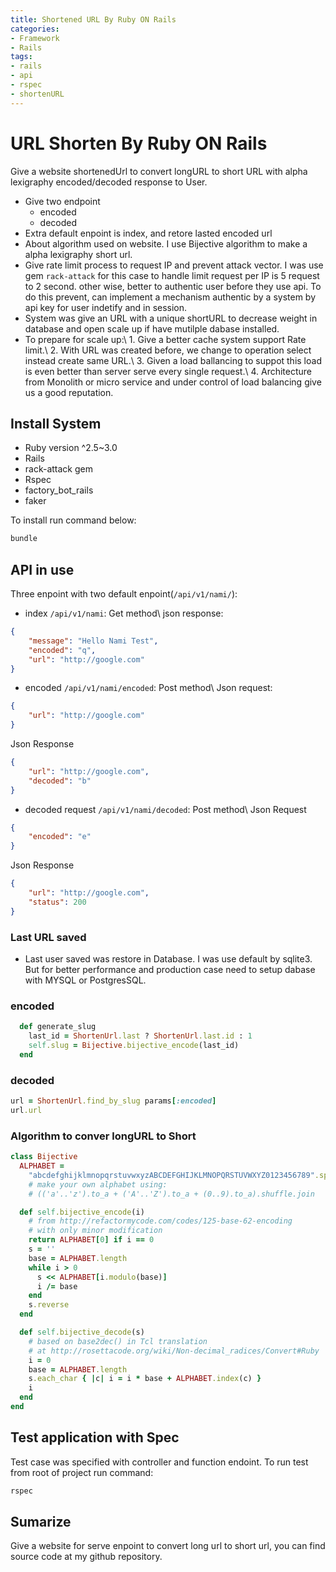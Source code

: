 ```yaml
---
title: Shortened URL By Ruby ON Rails
categories:
- Framework
- Rails
tags:
- rails
- api
- rspec
- shortenURL
---
```


# URL Shorten By Ruby ON Rails
Give a website shortenedUrl to convert longURL to short URL with alpha lexigraphy encoded/decoded response to User.
- Give two endpoint 
	 - encoded
	 - decoded
 - Extra default enpoint is index, and retore lasted encoded url
 - About algorithm used on website. I use Bijective algorithm to make a alpha lexigraphy short url. 
- Give rate limit process to request IP and prevent attack vector. I was use gem `rack-attack` for this case to handle limit request per IP is 5 request to 2 second. other wise, better to authentic user before they use api. To do this prevent, can implement a mechanism authentic by a system by api key for user indetify and in session.
- System was give an URL with a unique shortURL to decrease weight in database and open scale up if have mutilple dabase installed.
- To prepare for scale up:\\
		1. Give a better cache system support Rate limit.\\
		2. With URL was created before, we change to operation select instead create same URL.\\
		3. Given a load ballancing to suppot this load is even better than server serve every single request.\\
		4. Architecture from Monolith or micro service and under control of load balancing give us a good reputation. 
	
## Install System
- Ruby version ^2.5~3.0
- Rails 
- rack-attack gem
- Rspec
- factory_bot_rails
- faker

To install run command below:
```sh
bundle
```

## API in use
Three enpoint with two default enpoint(`/api/v1/nami/`):
- index `/api/v1/nami`: Get method\\
json response:
```json
{
    "message": "Hello Nami Test",
    "encoded": "q",
    "url": "http://google.com"
}
```
- encoded `/api/v1/nami/encoded`: Post method\\
Json request:
```json
{
	"url": "http://google.com"
}
```
Json Response
```json
{
    "url": "http://google.com",
    "decoded": "b"
}
```
- decoded request `/api/v1/nami/decoded`: Post method\\
Json Request
```json
{
	"encoded": "e"
}
```
Json Response
```json
{
    "url": "http://google.com",
    "status": 200
}
```

### Last URL saved
- Last user saved was restore in Database. I was use default by sqlite3. But for better performance and production case need to setup dabase with MYSQL or PostgresSQL.

### encoded
```ruby
  def generate_slug
    last_id = ShortenUrl.last ? ShortenUrl.last.id : 1
    self.slug = Bijective.bijective_encode(last_id)
  end
```
### decoded
```ruby
url = ShortenUrl.find_by_slug params[:encoded]
url.url
```

### Algorithm to conver longURL to Short
```ruby
class Bijective
  ALPHABET =
    "abcdefghijklmnopqrstuvwxyzABCDEFGHIJKLMNOPQRSTUVWXYZ0123456789".split(//)
    # make your own alphabet using:
    # (('a'..'z').to_a + ('A'..'Z').to_a + (0..9).to_a).shuffle.join

  def self.bijective_encode(i)
    # from http://refactormycode.com/codes/125-base-62-encoding
    # with only minor modification
    return ALPHABET[0] if i == 0
    s = ''
    base = ALPHABET.length
    while i > 0
      s << ALPHABET[i.modulo(base)]
      i /= base
    end
    s.reverse
  end

  def self.bijective_decode(s)
    # based on base2dec() in Tcl translation 
    # at http://rosettacode.org/wiki/Non-decimal_radices/Convert#Ruby
    i = 0
    base = ALPHABET.length
    s.each_char { |c| i = i * base + ALPHABET.index(c) }
    i
  end
end
```
## Test application with Spec
Test case was specified with controller and function endoint. To run test from root of project run command:
```sh
rspec
```
## Sumarize
Give a website for serve enpoint to convert long url to short url, you can find source code at my github repository.
